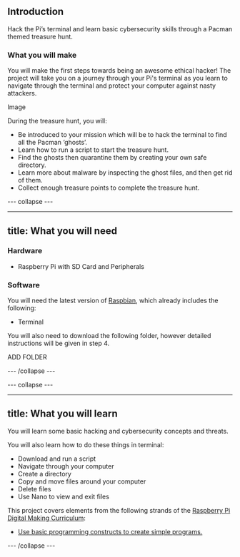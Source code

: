 ## Introduction

Hack the Pi’s terminal and learn basic cybersecurity skills through a Pacman themed treasure hunt.

### What you will make

You will make the first steps towards being an awesome ethical hacker! The project will take you on a journey through your Pi's terminal as you learn to navigate through the terminal and protect your computer against nasty attackers.

Image

During the treasure hunt, you will:
+ Be introduced to your mission which will be to hack the terminal to find all the Pacman ‘ghosts’.
+ Learn how to run a script to start the treasure hunt.
+ Find the ghosts then quarantine them by creating your own safe directory.
+ Learn more about malware by inspecting the ghost files, and then get rid of them.
+ Collect enough treasure points to complete the treasure hunt.

--- collapse ---

---
title: What you will need
---

### Hardware

+ Raspberry Pi with SD Card and Peripherals

### Software

You will need the latest version of [Raspbian](https://www.raspberrypi.org/downloads/), which already includes the following:

+ Terminal

You will also need to download the following folder, however detailed instructions will be given in step 4.

ADD FOLDER

--- /collapse ---

--- collapse ---

---
title: What you will learn
---

You will learn some basic hacking and cybersecurity concepts and threats.

You will also learn how to do these things in terminal:
+ Download and run a script
+ Navigate through your computer
+ Create a directory
+ Copy and move files around your computer
+ Delete files
+ Use Nano to view and exit files

This project covers elements from the following strands of the [Raspberry Pi Digital Making Curriculum](https://www.raspberrypi.org/curriculum/):

- [Use basic programming constructs to create simple programs.](https://www.raspberrypi.org/curriculum/programming/creator/)

--- /collapse ---
